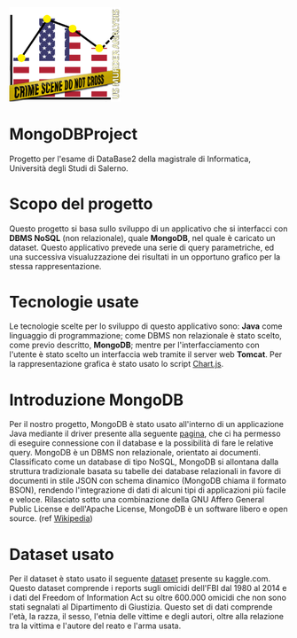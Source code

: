 <img src="https://github.com/mario-santoro/MongoDBProject/blob/master/Icon/db2-ICON2.png" style="width:200px">

# MongoDBProject
Progetto per l'esame di DataBase2 della magistrale di Informatica, Università degli Studi di Salerno.

# Scopo del progetto
Questo progetto si basa sullo sviluppo di un applicativo che si interfacci con <b>DBMS NoSQL</b> (non relazionale), quale <b>MongoDB</b>, nel quale è caricato un dataset. Questo applicativo prevede una serie di query parametriche, ed una successiva visualuzzazione dei risultati in un opportuno grafico per la stessa rappresentazione.

# Tecnologie usate
Le tecnologie scelte per lo sviluppo di questo applicativo sono: <b>Java</b> come linguaggio di programmazione; come DBMS non relazionale è stato scelto, come previo descritto, <b>MongoDB</b>; mentre per l'interfacciamento con l'utente è stato scelto un interfaccia web tramite il server web <b>Tomcat</b>. Per la rappresentazione grafica è stato usato lo script <a href="https://www.chartjs.org/">Chart.js</a>.

# Introduzione MongoDB
Per il nostro progetto, MongoDB è stato usato all'interno di un applicazione Java mediante il driver presente alla seguente <a href="https://mvnrepository.com/artifact/org.mongodb/mongodb-driver-sync">pagina</a>, che ci ha permesso di eseguire connessione con il database e la possibilità di fare le relative query.
MongoDB è un DBMS non relazionale, orientato ai documenti. Classificato come un database di tipo NoSQL, MongoDB si allontana dalla struttura tradizionale basata su tabelle dei database relazionali in favore di documenti in stile JSON con schema dinamico (MongoDB chiama il formato BSON), rendendo l'integrazione di dati di alcuni tipi di applicazioni più facile e veloce. Rilasciato sotto una combinazione della GNU Affero General Public License e dell'Apache License, MongoDB è un software libero e open source. (ref <a href="https://it.wikipedia.org/wiki/MongoDB">Wikipedia</a>)

# Dataset usato
Per il dataset è stato usato il seguente <a href="https://www.kaggle.com/murderaccountability/homicide-reports">dataset</a> presente su kaggle.com. Questo dataset comprende i reports sugli omicidi dell'FBI dal 1980 al 2014 e i dati del Freedom of Information Act su oltre 600.000 omicidi che non sono stati segnalati al Dipartimento di Giustizia. Questo set di dati comprende l'età, la razza, il sesso, l'etnia delle vittime e degli autori, oltre alla relazione tra la vittima e l'autore del reato e l'arma usata. 
